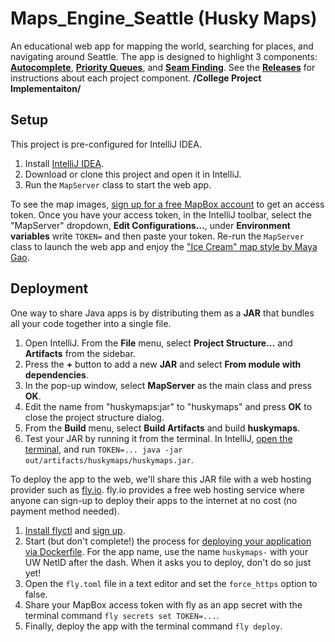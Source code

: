 # Maps_Engine_Seattle (Husky Maps)

An educational web app for mapping the world, searching for places, and navigating around Seattle. The app is designed to highlight 3 components: [**Autocomplete**](src/autocomplete/), [**Priority Queues**](src/minpq/), and [**Seam Finding**](src/seamfinding/). See the [**Releases**](https://github.com/kevinlin1/huskymaps/releases) for instructions about each project component. **/College Project Implementaiton/**

## Setup

This project is pre-configured for IntelliJ IDEA.

1. Install [IntelliJ IDEA](https://www.jetbrains.com/idea/download/).
1. Download or clone this project and open it in IntelliJ.
1. Run the `MapServer` class to start the web app.

To see the map images, [sign up for a free MapBox account](https://account.mapbox.com/auth/signup/?route-to=%22https://account.mapbox.com/access-tokens/%22) to get an access token. Once you have your access token, in the IntelliJ toolbar, select the "MapServer" dropdown, **Edit Configurations...**, under **Environment variables** write `TOKEN=` and then paste your token. Re-run the `MapServer` class to launch the web app and enjoy the ["Ice Cream" map style by Maya Gao](https://www.mapbox.com/gallery/).

## Deployment

One way to share Java apps is by distributing them as a **JAR** that bundles all your code together into a single file.

1. Open IntelliJ. From the **File** menu, select **Project Structure...** and **Artifacts** from the sidebar.
1. Press the **+** button to add a new **JAR** and select **From module with dependencies**.
1. In the pop-up window, select **MapServer** as the main class and press **OK**.
1. Edit the name from "huskymaps:jar" to "huskymaps" and press **OK** to close the project structure dialog.
1. From the **Build** menu, select **Build Artifacts** and build **huskymaps**.
1. Test your JAR by running it from the terminal. In IntelliJ, [open the terminal](https://www.jetbrains.com/help/idea/terminal-emulator.html#open-terminal), and run `TOKEN=... java -jar out/artifacts/huskymaps/huskymaps.jar`.

To deploy the app to the web, we'll share this JAR file with a web hosting provider such as [fly.io](https://fly.io). fly.io provides a free web hosting service where anyone can sign-up to deploy their apps to the internet at no cost (no payment method needed).

1. [Install flyctl](https://fly.io/docs/hands-on/install-flyctl/) and [sign up](https://fly.io/docs/hands-on/sign-up/).
1. Start (but don't complete!) the process for [deploying your application via Dockerfile](https://fly.io/docs/languages-and-frameworks/dockerfile/). For the app name, use the name `huskymaps-` with your UW NetID after the dash. When it asks you to deploy, don't do so just yet!
1. Open the `fly.toml` file in a text editor and set the `force_https` option to false.
1. Share your MapBox access token with fly as an app secret with the terminal command `fly secrets set TOKEN=...`.
1. Finally, deploy the app with the terminal command `fly deploy`.
